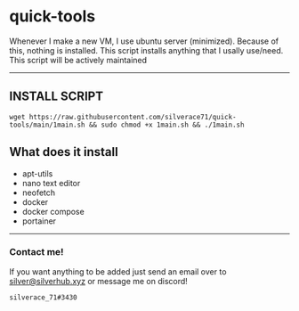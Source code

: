 # quick-tools
Whenever I make a new VM, I use ubuntu server (minimized). Because of this, nothing is installed. This script installs anything that I usally use/need. This script will be actively maintained

---
## INSTALL SCRIPT
```
wget https://raw.githubusercontent.com/silverace71/quick-tools/main/1main.sh && sudo chmod +x 1main.sh && ./1main.sh
```

## What does it install
- apt-utils
- nano text editor
- neofetch
- docker
- docker compose
- portainer
--- 
### Contact me!
If you want anything to be added just send an email over to silver@silverhub.xyz or message me on discord!
```
silverace_71#3430
```